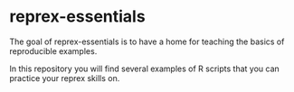 
# reprex-essentials

<!-- badges: start -->
<!-- badges: end -->

The goal of reprex-essentials is to have a home for teaching the basics of reproducible examples.

In this repository you will find several examples of R scripts that you can practice your reprex skills on.

